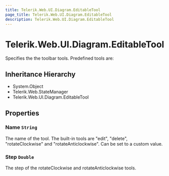 ```yaml
---
title: Telerik.Web.UI.Diagram.EditableTool
page_title: Telerik.Web.UI.Diagram.EditableTool
description: Telerik.Web.UI.Diagram.EditableTool
---
```


# Telerik.Web.UI.Diagram.EditableTool

Specifies the the toolbar tools. Predefined tools are:

## Inheritance Hierarchy

* System.Object
* Telerik.Web.StateManager
* Telerik.Web.UI.Diagram.EditableTool

## Properties

###  Name `String`

The name of the tool. The built-in tools are "edit", "delete", "rotateClockwise" and "rotateAnticlockwise". Can be set to a custom value.

###  Step `Double`

The step of the rotateClockwise and rotateAnticlockwise tools.

